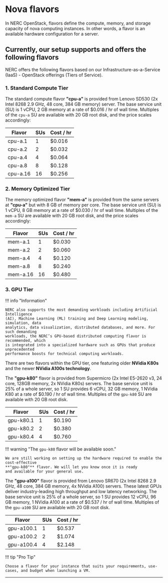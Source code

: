 # Nova flavors

In NERC OpenStack, flavors define the compute, memory, and storage capacity of
nova computing instances. In other words, a flavor is an available hardware
configuration for a server.

## Currently, our setup supports and offers the following flavors

NERC offers the following flavors based on our Infrastructure-as-a-Service
(IaaS) - OpenStack offerings (Tiers of Service).

### 1. Standard Compute Tier

The standard compute flavor **"cpu-a"** is provided from Lenovo SD530 (2x Intel 8268
2.9 GHz, 48 core, 384 GB memory) server. The base service unit (SU) is 1 vCPU, 2
GB memory at a rate of $0.016 / hr of wall time. Multiples of the `cpu-a` SU are
available with 20 GB root disk, and the price scales accordingly:

| Flavor        | SUs    | Cost / hr    |
|---------------|--------|--------------|
| cpu-a.1       | 1      | $0.016       |
| cpu-a.2       | 2      | $0.032       |
| cpu-a.4       | 4      | $0.064       |
| cpu-a.8       | 8      | $0.128       |
| cpu-a.16      | 16     | $0.256       |

### 2. Memory Optimized Tier

The memory optimized flavor **"mem-a"** is provided from the same servers at **"cpu-a"**
but with 8 GB of memory per core. The base service unit (SU) is 1 vCPU, 8 GB
memory at a rate of $0.030 / hr of wall time. Multiples of the `mem-a` SU are
available with 20 GB root disk, and the price scales accordingly:

| Flavor        | SUs    | Cost / hr    |
|---------------|--------|--------------|
| mem-a.1       | 1      | $0.030       |
| mem-a.2       | 2      | $0.060       |
| mem-a.4       | 4      | $0.120       |
| mem-a.8       | 8      | $0.240       |
| mem-a.16      | 16     | $0.480       |

### 3. GPU Tier

!!! info "Information"

    NERC also supports the most demanding workloads including Artificial Intelligence
    (AI), Machine Learning (ML) training and Deep Learning modeling, simulation, data
    analytics, data visualization, distributed databases, and more. For such demanding
    workloads, the NERC’s GPU-based distributed computing flavor is recommended, which
    is integrated into a specialized hardware such as GPUs that produce unprecedented
    performance boosts for technical computing workloads.

There are two flavors within the GPU tier, one featuring older **NVidia K80s**
and the newer **NVidia A100s technology**.

The **"gpu-k80"** flavor is provided from Supermicro (2x Intel E5-2620 v3, 24 core,
128GB memory, 2x NVidia K80s) servers. The base service unit is 25% of a whole
server, so 1 SU provides 6 vCPU, 32 GB memory, 1 NVidia K80 at a rate of
$0.190 /  hr of wall time. Multiples of the `gpu-k80` SU are available with
20 GB root disk.

| Flavor        | SUs    | Cost / hr    |
|---------------|--------|--------------|
| gpu-k80.1     | 1      | $0.190       |
| gpu-k80.2     | 2      | $0.380       |
| gpu-k80.4     | 4      | $0.760       |

!!! warning "The `gpu-k80` flavor will be available soon."

    We are still working on setting up the hardware required to enable the cost-effective
    **"gpu-k80"** flavor. We will let you know once it is ready
    and available for your general use.

The **"gpu-a100"** flavor is provided from Lenovo SR670 (2x Intel 8268 2.9 GHz, 48
core, 384 GB memory, 4x NVidia A100) servers. These latest GPUs deliver
industry-leading high throughput and low latency networking. The base service unit
is 25% of a whole server, so 1 SU provides 12 vCPU, 96 GB memory, 1 NVidia A100
at a rate of $0.537 / hr of wall time. Multiples of the `gpu-a100` SU are available
with 20 GB root disk.

| Flavor        | SUs    | Cost / hr    |
|---------------|--------|--------------|
| gpu-a100.1    | 1      | $0.537       |
| gpu-a100.2    | 2      | $1.074       |
| gpu-a100.4    | 4      | $2.148       |

!!! tip "Pro Tip"

    Choose a flavor for your instance that suits your requirements, use-cases, and budget when launching a VM.

---
